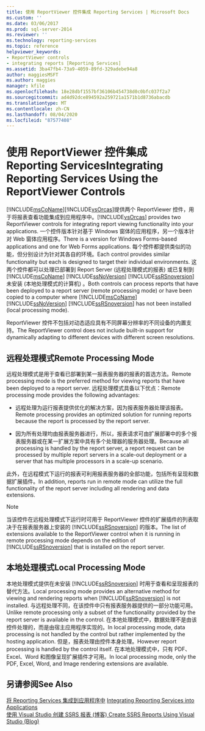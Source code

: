 ```yaml
---
title: 使用 ReportViewer 控件集成 Reporting Services | Microsoft Docs
ms.custom: ''
ms.date: 03/06/2017
ms.prod: sql-server-2014
ms.reviewer: ''
ms.technology: reporting-services
ms.topic: reference
helpviewer_keywords:
- ReportViewer controls
- integrating reports [Reporting Services]
ms.assetid: 3ba47fb4-73a9-4059-89fd-329adebe94a8
author: maggiesMSFT
ms.author: maggies
manager: kfile
ms.openlocfilehash: 18e28dbf1557bf36106b454738d0c0bfc037f2a7
ms.sourcegitcommit: ad4d92dce894592a259721a1571b1d8736abacdb
ms.translationtype: MT
ms.contentlocale: zh-CN
ms.lasthandoff: 08/04/2020
ms.locfileid: "87577408"
---
```

# <a name="integrating-reporting-services-using-the-reportviewer-controls"></a><span data-ttu-id="d3da7-102">使用 ReportViewer 控件集成 Reporting Services</span><span class="sxs-lookup"><span data-stu-id="d3da7-102">Integrating Reporting Services Using the ReportViewer Controls</span></span>
  [!INCLUDE[msCoName](../../includes/msconame-md.md)]<span data-ttu-id="d3da7-103">[!INCLUDE[vsOrcas](../../includes/vsorcas-md.md)]提供两个 ReportViewer 控件，用于将报表查看功能集成到应用程序中。</span><span class="sxs-lookup"><span data-stu-id="d3da7-103">[!INCLUDE[vsOrcas](../../includes/vsorcas-md.md)] provides two ReportViewer controls for integrating report viewing functionality into your applications.</span></span> <span data-ttu-id="d3da7-104">一个控件版本针对基于 Windows 窗体的应用程序，另一个版本针对 Web 窗体应用程序。</span><span class="sxs-lookup"><span data-stu-id="d3da7-104">There is a version for Windows Forms-based applications and one for Web Forms applications.</span></span> <span data-ttu-id="d3da7-105">每个控件都提供类似的功能，但分别设计为针对其各自的环境。</span><span class="sxs-lookup"><span data-stu-id="d3da7-105">Each control provides similar functionality but each is designed to target their individual environments.</span></span> <span data-ttu-id="d3da7-106">这两个控件都可以处理已部署到 Report Server (远程处理模式的报表) 或已复制到 [!INCLUDE[msCoName](../../includes/msconame-md.md)] [!INCLUDE[ssNoVersion](../../includes/ssnoversion-md.md)] [!INCLUDE[ssRSnoversion](../../includes/ssrsnoversion-md.md)] 未安装 (本地处理模式的计算机) 。</span><span class="sxs-lookup"><span data-stu-id="d3da7-106">Both controls can process reports that have been deployed to a report server (remote processing mode) or have been copied to a computer where [!INCLUDE[msCoName](../../includes/msconame-md.md)] [!INCLUDE[ssNoVersion](../../includes/ssnoversion-md.md)] [!INCLUDE[ssRSnoversion](../../includes/ssrsnoversion-md.md)] has not been installed (local processing mode).</span></span>  
  
 <span data-ttu-id="d3da7-107">ReportViewer 控件不包括对动态适应具有不同屏幕分辨率的不同设备的内置支持。</span><span class="sxs-lookup"><span data-stu-id="d3da7-107">The ReportViewer control does not include built-in support for dynamically adapting to different devices with different screen resolutions.</span></span>  
  
## <a name="remote-processing-mode"></a><span data-ttu-id="d3da7-108">远程处理模式</span><span class="sxs-lookup"><span data-stu-id="d3da7-108">Remote Processing Mode</span></span>  
 <span data-ttu-id="d3da7-109">远程处理模式是用于查看已部署到某一报表服务器的报表的首选方法。</span><span class="sxs-lookup"><span data-stu-id="d3da7-109">Remote processing mode is the preferred method for viewing reports that have been deployed to a report server.</span></span> <span data-ttu-id="d3da7-110">远程处理模式具备以下优点：</span><span class="sxs-lookup"><span data-stu-id="d3da7-110">Remote processing mode provides the following advantages:</span></span>  
  
-   <span data-ttu-id="d3da7-111">远程处理为运行报表提供优化的解决方案，因为报表服务器处理该报表。</span><span class="sxs-lookup"><span data-stu-id="d3da7-111">Remote processing provides an optimized solution for running reports because the report is processed by the report server.</span></span>  
  
-   <span data-ttu-id="d3da7-112">因为所有处理均由报表服务器进行，所以，报表请求可由扩展部署中的多个报表服务器或在某一扩展方案中具有多个处理器的服务器处理。</span><span class="sxs-lookup"><span data-stu-id="d3da7-112">Because all processing is handled by the report server, a report request can be processed by multiple report servers in a scale-out deployment or a server that has multiple processors in a scale-up scenario.</span></span>  
  
 <span data-ttu-id="d3da7-113">此外，在远程模式下运行的报表可利用报表服务器的全部功能，包括所有呈现和数据扩展插件。</span><span class="sxs-lookup"><span data-stu-id="d3da7-113">In addition, reports run in remote mode can utilize the full functionality of the report server including all rendering and data extensions.</span></span>  
  
> [!NOTE]  
>  <span data-ttu-id="d3da7-114">当该控件在远程处理模式下运行时可用于 ReportViewer 控件的扩展插件的列表取决于在报表服务器上安装的 [!INCLUDE[ssRSnoversion](../../includes/ssrsnoversion-md.md)] 的版本。</span><span class="sxs-lookup"><span data-stu-id="d3da7-114">The list of extensions available to the ReportViewer control when it is running in remote processing mode depends on the edition of [!INCLUDE[ssRSnoversion](../../includes/ssrsnoversion-md.md)] that is installed on the report server.</span></span>  
  
## <a name="local-processing-mode"></a><span data-ttu-id="d3da7-115">本地处理模式</span><span class="sxs-lookup"><span data-stu-id="d3da7-115">Local Processing Mode</span></span>  
 <span data-ttu-id="d3da7-116">本地处理模式提供在未安装 [!INCLUDE[ssRSnoversion](../../includes/ssrsnoversion-md.md)] 时用于查看和呈现报表的替代方法。</span><span class="sxs-lookup"><span data-stu-id="d3da7-116">Local processing mode provides an alternative method for viewing and rendering reports when [!INCLUDE[ssRSnoversion](../../includes/ssrsnoversion-md.md)] is not installed.</span></span> <span data-ttu-id="d3da7-117">与远程处理不同，在该控件中只有报表服务器提供的一部分功能可用。</span><span class="sxs-lookup"><span data-stu-id="d3da7-117">Unlike remote processing only a subset of the functionality provided by the report server is available in the control.</span></span> <span data-ttu-id="d3da7-118">在本地处理模式中，数据处理不是由该控件处理的，而是由宿主应用程序实现的。</span><span class="sxs-lookup"><span data-stu-id="d3da7-118">In local processing mode, data processing is not handled by the control but rather implemented by the hosting application.</span></span> <span data-ttu-id="d3da7-119">但是，报表处理由控件本身处理。</span><span class="sxs-lookup"><span data-stu-id="d3da7-119">However report processing is handled by the control itself.</span></span> <span data-ttu-id="d3da7-120">在本地处理模式中，只有 PDF、Excel、Word 和图像呈现扩展插件才可用。</span><span class="sxs-lookup"><span data-stu-id="d3da7-120">In local processing mode, only the PDF, Excel, Word, and Image rendering extensions are available.</span></span>  
  
## <a name="see-also"></a><span data-ttu-id="d3da7-121">另请参阅</span><span class="sxs-lookup"><span data-stu-id="d3da7-121">See Also</span></span>  
 <span data-ttu-id="d3da7-122">[将 Reporting Services 集成到应用程序中](../application-integration/integrating-reporting-services-into-applications.md) </span><span class="sxs-lookup"><span data-stu-id="d3da7-122">[Integrating Reporting Services into Applications](../application-integration/integrating-reporting-services-into-applications.md) </span></span>  
 [<span data-ttu-id="d3da7-123">使用 Visual Studio 创建 SSRS 报表 (博客) </span><span class="sxs-lookup"><span data-stu-id="d3da7-123">Create SSRS Reports Using Visual Studio (Blog)</span></span>](https://jwcooney.com/2015/01/07/ssrs-basics-set-up-visual-studio-to-write-a-new-ssrs-report/)  
  
  

